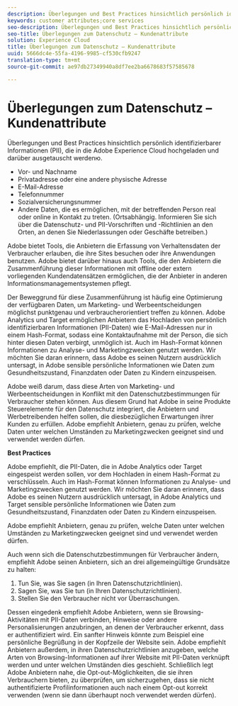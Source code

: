 ```yaml
---
description: Überlegungen und Best Practices hinsichtlich persönlich identifizierbarer Informationen (PII), die in die Adobe Experience Cloud hochgeladen und darüber ausgetauscht werdenю.
keywords: customer attributes;core services
seo-description: Überlegungen und Best Practices hinsichtlich persönlich identifizierbarer Informationen (PII), die in die Adobe Experience Cloud hochgeladen und darüber ausgetauscht werdenю.
seo-title: Überlegungen zum Datenschutz – Kundenattribute
solution: Experience Cloud
title: Überlegungen zum Datenschutz – Kundenattribute
uuid: 5666dc4e-55fa-4196-9985-cf530cfb9247
translation-type: tm+mt
source-git-commit: ae97db27349940a8df7ee2ba6678683f57585678

---
```



# Überlegungen zum Datenschutz – Kundenattribute

Überlegungen und Best Practices hinsichtlich persönlich identifizierbarer Informationen (PII), die in die Adobe Experience Cloud hochgeladen und darüber ausgetauscht werdenю.


<!-- <p>https://wiki.corp.adobe.com/display/omtrplatform/Visitor+Enrichment+and+privacy#VisitorEnrichmentandprivacy-INFORMATIONASSOCIATIONOPTIONS </p> -->


* Vor- und Nachname
* Privatadresse oder eine andere physische Adresse
* E-Mail-Adresse
* Telefonnummer
* Sozialversicherungsnummer
* Andere Daten, die es ermöglichen, mit der betreffenden Person real oder online in Kontakt zu treten. (Ortsabhängig. Informieren Sie sich über die Datenschutz- und PII-Vorschriften und -Richtlinien an den Orten, an denen Sie Niederlassungen oder Geschäfte betreiben.)


Adobe bietet Tools, die Anbietern die Erfassung von Verhaltensdaten der Verbraucher erlauben, die ihre Sites besuchen oder ihre Anwendungen benutzen. Adobe bietet darüber hinaus auch Tools, die den Anbietern die Zusammenführung dieser Informationen mit offline oder extern vorliegenden Kundendatensätzen ermöglichen, die der Anbieter in anderen Informationsmanagementsystemen pflegt.

Der Beweggrund für diese Zusammenführung ist häufig eine Optimierung der verfügbaren Daten, um Marketing- und Werbeentscheidungen möglichst punktgenau und verbraucherorientiert treffen zu können. Adobe Analytics und Target ermöglichen Anbietern das Hochladen von persönlich identifizierbaren Informationen (PII-Daten) wie E-Mail-Adressen nur in einem Hash-Format, sodass eine Kontaktaufnahme mit der Person, die sich hinter diesen Daten verbirgt, unmöglich ist. Auch im Hash-Format können Informationen zu Analyse- und Marketingzwecken genutzt werden. Wir möchten Sie daran erinnern, dass Adobe es seinen Nutzern ausdrücklich untersagt, in Adobe sensible persönliche Informationen wie Daten zum Gesundheitszustand, Finanzdaten oder Daten zu Kindern einzuspeisen.

Adobe weiß darum, dass diese Arten von Marketing- und Werbeentscheidungen in Konflikt mit den Datenschutzbestimmungen für Verbraucher stehen können. Aus diesem Grund hat Adobe in seine Produkte Steuerelemente für den Datenschutz integriert, die Anbietern und Werbetreibenden helfen sollen, die diesbezüglichen Erwartungen ihrer Kunden zu erfüllen. Adobe empfiehlt Anbietern, genau zu prüfen, welche Daten unter welchen Umständen zu Marketingzwecken geeignet sind und verwendet werden dürfen.

**Best Practices**

Adobe empfiehlt, die PII-Daten, die in Adobe Analytics oder Target eingespeist werden sollen, vor dem Hochladen in einem Hash-Format zu verschlüsseln. Auch im Hash-Format können Informationen zu Analyse- und Marketingzwecken genutzt werden. Wir möchten Sie daran erinnern, dass Adobe es seinen Nutzern ausdrücklich untersagt, in Adobe Analytics und Target sensible persönliche Informationen wie Daten zum Gesundheitszustand, Finanzdaten oder Daten zu Kindern einzuspeisen.

Adobe empfiehlt Anbietern, genau zu prüfen, welche Daten unter welchen Umständen zu Marketingzwecken geeignet sind und verwendet werden dürfen.

Auch wenn sich die Datenschutzbestimmungen für Verbraucher ändern, empfiehlt Adobe seinen Anbietern, sich an drei allgemeingültige Grundsätze zu halten:

1. Tun Sie, was Sie sagen (in Ihren Datenschutzrichtlinien).
1. Sagen Sie, was Sie tun (in Ihren Datenschutzrichtlinien).
1. Stellen Sie den Verbraucher nicht vor Überraschungen.

Dessen eingedenk empfiehlt Adobe Anbietern, wenn sie Browsing-Aktivitäten mit PII-Daten verbinden, Hinweise oder andere Personalisierungen anzubringen, an denen der Verbraucher erkennt, dass er authentifiziert wird. Ein sanfter Hinweis könnte zum Beispiel eine persönliche Begrüßung in der Kopfzeile der Website sein. Adobe empfiehlt Anbietern außerdem, in ihren Datenschutzrichtlinien anzugeben, welche Arten von Browsing-Informationen auf ihrer Website mit PII-Daten verknüpft werden und unter welchen Umständen dies geschieht. Schließlich legt Adobe Anbietern nahe, die Opt-out-Möglichkeiten, die sie ihren Verbrauchern bieten, zu überprüfen, um sicherzugehen, dass sie nicht authentifizierte Profilinformationen auch nach einem Opt-out korrekt verwenden (wenn sie dann überhaupt noch verwendet werden dürfen).

<!-- <p> <b>Vinay Geol</b> should help craft privacy regarding how all MAC uses privacy/cookies. Privacy implications around each part of the workflow. Moving from CRM to MAC. Can it include PII? What is PII? What isn't PII? </p> 
<p>CRM data is Known Data or Info. Going to combine with activity that occurs when visitor was not authenticated. PII wiki: </p> 
<p>https://wiki.corp.adobe.com/display/omtrplatform/Visitor+Enrichment+and+privacy#VisitorEnrichmentandprivacy-INFORMATIONASSOCIATIONOPTIONS </p> 
<p>Refactoring of implementation docs as it relates to privacy and cookies. </p> 
<p>Add content to t-publish-audience-segment, as follows: </p> 
<p> Audiences are not filtered based on the authentication state of a visitor. If a visitor can browse your site in un-authenticated and authenticated states, actions that occur when a visitor is un-authenticated can still cause a visitor to be included in an audience. Please review <link> to understand the full privacy implications of audience sharing. </p> 
<p>That "link" goes to a topic dedicated to PII, with this text: </p> 
<p> - Adobe Analytics allows its advertisers to upload personally identifiable information (PII) such as email addresses. When uploading PII to Adobe Analytics, Adobe recommends that the customer should hash PII prior to uploading it to Adobe. Hashed information can still be used for analysis and for marketing purposes. As a reminder, Adobe prohibits advertisers from sending sensitive personal information to Adobe Analytics, such as medical records, financial account information, and information about minors. </p> 
<p> - Adobe recommends its advertisers carefully consider which information is appropriate to use for marketing purposes and in which circumstances the advertiser has permission to use such information. </p> 
<p> - As consumer privacy law remains in flux, Adobe recommends that advertisers respect three common tenets: 1) Do what you say (in your privacy policy); 2) Say what you do (in your privacy policy); and 3) Don't surprise your consumers. </p> 
<p> - With these expectations in mind, Adobe recommends that when an advertiser associates browsing activities to PII, the advertiser provide notices/personalization indicating that the consumer is authenticated. An example of this is including a 'Hello, Jane' greeting within the header of the website. Adobe also recommends that advertisers describe in its privacy policy what type of browsing information it associates with PII and under what circumstances browsing information is associated with PII. Lastly, Adobe strongly recommends advertisers review the opt out choices they provide their consumers to understand whether and how they can use unauthenticated profile information post opt out. </p> 
<p>Possibly revamp the cookies to include privacy, with best practices: https://docs.adobe.com/content/help/en/core-services/interface/ec-cookies/cookies-privacy.html </p> -->
